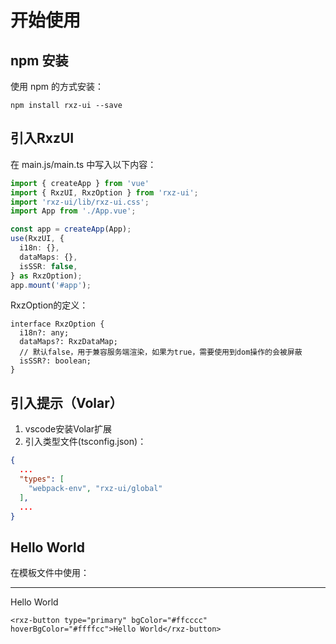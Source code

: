 # 开始使用

## npm 安装

使用 npm 的方式安装：

``` shell
npm install rxz-ui --save
```

## 引入RxzUI

在 main.js/main.ts 中写入以下内容：

``` typescript
import { createApp } from 'vue'
import { RxzUI, RxzOption } from 'rxz-ui';
import 'rxz-ui/lib/rxz-ui.css';
import App from './App.vue';

const app = createApp(App);
use(RxzUI, {
  i18n: {},
  dataMaps: {},
  isSSR: false,
} as RxzOption);
app.mount('#app');
```

RxzOption的定义：
```
interface RxzOption {
  i18n?: any;
  dataMaps?: RxzDataMap;
  // 默认false，用于兼容服务端渲染，如果为true，需要使用到dom操作的会被屏蔽
  isSSR?: boolean;
}
```

## 引入提示（Volar）

1. vscode安装Volar扩展
2. 引入类型文件(tsconfig.json)：

``` json
{
  ...
  "types": [
    "webpack-env", "rxz-ui/global"
  ],
  ...
}
```

## Hello World

在模板文件中使用：

---

<rxz-button type="primary" bgColor="#ffcccc" hoverBgColor="#ffffcc">Hello World</rxz-button>

``` vue
<rxz-button type="primary" bgColor="#ffcccc" hoverBgColor="#ffffcc">Hello World</rxz-button>
```

